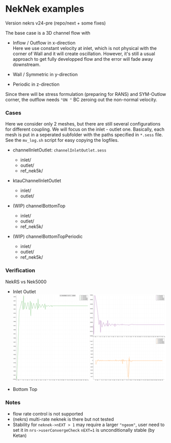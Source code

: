 # NekNek examples

Version nekrs v24-pre (repo/next + some fixes)

The base case is a 3D channel flow with 
- Inflow / Outflow in x-direction      
  Here we use constant velocity at inlet, which is not physical with the corner of Wall and it will create oscillation. 
  However, it's still a usual approach to get fully developped flow and the error will fade away downstream.

- Wall / Symmetric in y-direction

- Periodic in z-direction

Since there will be stress formulation (preparing for RANS) and SYM-Outlow corner, the outflow needs `"ON "` BC zeroing out the non-normal velocity.


### Cases

Here we consider only 2 meshes, but there are still several configurations for different coupling.
We will focus on the inlet - outlet one. Basically, each mesh is put in a seperated subfolder with the paths specified in `*.sess` file.
See the `mv_log.sh` script for easy copying the logfiles.

- channelInletOutlet: `channelInletOutlet.sess`
  - inlet/
  - outlet/
  - ref_nek5k/

- ktauChannelInletOutlet
  - inlet/
  - outlet/

- (WIP) channelBottomTop
  - inlet/
  - outlet/
  - ref_nek5k/

- (WIP) channelBottomTopPeriodic
  - inlet/
  - outlet/
  - ref_nek5k/


### Verification

NekRS vs Nek5000

- Inlet Outlet
  ![](inletOutlet/compare_nnext1_iter1.png)

- Bottom Top

### Notes

- flow rate control is not supported
- (nekrs) multi-rate neknek is there but not tested
- Stability for `neknek->nEXT > 1` may require a larger `"ngeom"`, user need to set it in `nrs->userConvergeCheck`
  `nEXT=1` is unconditionally stable (by Ketan)
